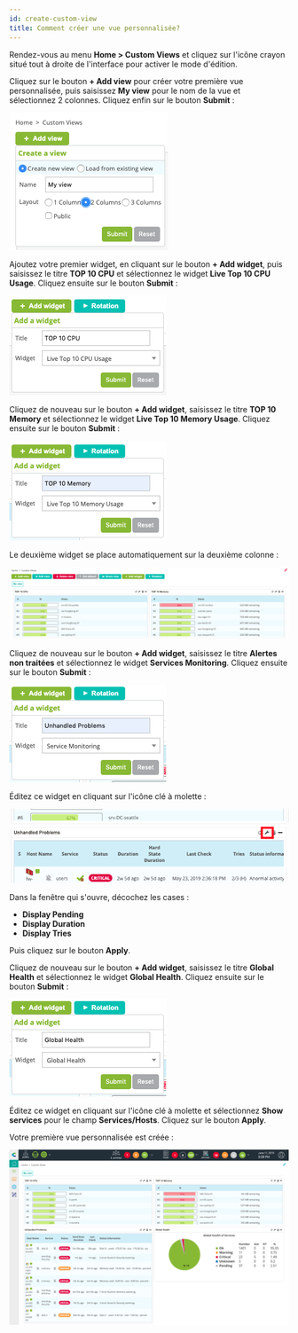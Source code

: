 ```yaml
---
id: create-custom-view
title: Comment créer une vue personnalisée?
---
```


Rendez-vous au menu **Home > Custom Views** et cliquez sur l'icône crayon situé tout à droite de l'interface pour activer
le mode d'édition.

Cliquez sur le bouton **+ Add view** pour créer votre première vue personnalisée, puis saisissez **My view** pour le nom
de la vue et sélectionnez 2 colonnes. Cliquez enfin sur le bouton **Submit** :

![image](../assets/getting-started/cv_1.png)

Ajoutez votre premier widget, en cliquant sur le bouton **+ Add widget**, puis saisissez le titre **TOP 10 CPU** et
sélectionnez le widget **Live Top 10 CPU Usage**. Cliquez ensuite sur le bouton **Submit** :

![image](../assets/getting-started/cv_2.png)

Cliquez de nouveau sur le bouton **+ Add widget**, saisissez le titre **TOP 10 Memory** et sélectionnez le widget
**Live Top 10 Memory Usage**. Cliquez ensuite sur le bouton **Submit** :

![image](../assets/getting-started/cv_3.png)

Le deuxième widget se place automatiquement sur la deuxième colonne :

![image](../assets/getting-started/cv_4.png)

Cliquez de nouveau sur le bouton **+ Add widget**, saisissez le titre **Alertes non traitées** et sélectionnez le
widget **Services Monitoring**. Cliquez ensuite sur le bouton **Submit** :

![image](../assets/getting-started/cv_5.png)

Éditez ce widget en cliquant sur l'icône clé à molette :

![image](../assets/getting-started/cv_6.png)

Dans la fenêtre qui s'ouvre, décochez les cases :

* **Display Pending**
* **Display Duration**
* **Display Tries**

Puis cliquez sur le bouton **Apply**.

Cliquez de nouveau sur le bouton **+ Add widget**, saisissez le titre **Global Health** et sélectionnez le widget
**Global Health**. Cliquez ensuite sur le bouton **Submit** :

![image](../assets/getting-started/cv_7.png)

Éditez ce widget en cliquant sur l'icône clé à molette et sélectionnez **Show services** pour le champ **Services/Hosts**.
Cliquez sur le bouton **Apply**.

Votre première vue personnalisée est créée :

![image](../assets/getting-started/cv_8.png)
